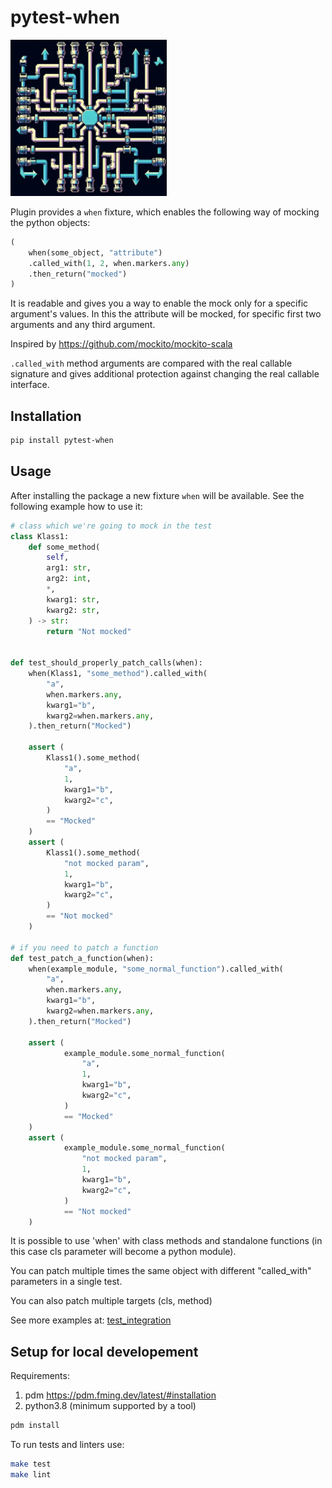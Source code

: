 # pytest-when

<img src="./logo.png" width="250"/>

Plugin provides a `when` fixture, which enables the following way of mocking
the python objects:

```python
(
    when(some_object, "attribute")
    .called_with(1, 2, when.markers.any)
    .then_return("mocked")
)
```

It is readable and gives you a way to enable the mock only for a specific
argument's values. In this the attribute will be mocked, for specific
first two arguments and any third argument.

Inspired by <https://github.com/mockito/mockito-scala>

`.called_with` method arguments are compared with the
real callable signature and gives additional protection against
changing the real callable interface.

## Installation

```bash
pip install pytest-when
```


## Usage

After installing the package a new fixture `when` will be available.
See the following example how to use it:

```python
# class which we're going to mock in the test
class Klass1:
    def some_method(
        self,
        arg1: str,
        arg2: int,
        *,
        kwarg1: str,
        kwarg2: str,
    ) -> str:
        return "Not mocked"


def test_should_properly_patch_calls(when):
    when(Klass1, "some_method").called_with(
        "a",
        when.markers.any,
        kwarg1="b",
        kwarg2=when.markers.any,
    ).then_return("Mocked")

    assert (
        Klass1().some_method(
            "a",
            1,
            kwarg1="b",
            kwarg2="c",
        )
        == "Mocked"
    )
    assert (
        Klass1().some_method(
            "not mocked param",
            1,
            kwarg1="b",
            kwarg2="c",
        )
        == "Not mocked"
    )

# if you need to patch a function
def test_patch_a_function(when):
    when(example_module, "some_normal_function").called_with(
        "a",
        when.markers.any,
        kwarg1="b",
        kwarg2=when.markers.any,
    ).then_return("Mocked")

    assert (
            example_module.some_normal_function(
                "a",
                1,
                kwarg1="b",
                kwarg2="c",
            )
            == "Mocked"
    )
    assert (
            example_module.some_normal_function(
                "not mocked param",
                1,
                kwarg1="b",
                kwarg2="c",
            )
            == "Not mocked"
    )
```

It is possible to use 'when' with class methods and standalone functions
(in this case cls parameter will become a python module).

You can patch multiple times the same object with different "called_with"
parameters in a single test.

You can also patch multiple targets (cls, method)

See more examples at:
[test_integration](tests/test_integration.py)


## Setup for local developement

Requirements:
1. pdm <https://pdm.fming.dev/latest/#installation>
2. python3.8 (minimum supported by a tool)

```bash
pdm install
```

To run tests and linters use:
```bash
make test
make lint
```
